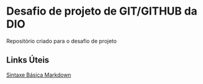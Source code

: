# Desafio de projeto de GIT/GITHUB da DIO
Repositório criado para o desafio de projeto

## Links Úteis 
[Sintaxe Básica Markdown](https://https://www.markdownguide.org/basic-syntax/)
